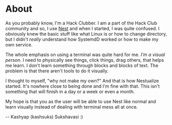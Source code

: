 # About

As you probably know, I'm a Hack Clubber. I am a part of the Hack Club community and so, I use [Nest](https://hackclub.app/) and when I started, I was quite confused. I obviously knew the basic stuff like what Linux is or how to change directory, but I didn't *really* understand how SystemdD worked or how to make my own service.

The whole emphasis on using a terminal was quite hard for me. *I'm a visual person*. I need to physically see things, click things, drag others, that helps me learn. I don't learn something through blocks and blocks of text. The problem is that there aren't tools to do it visually.

I thought to myself, "why not make my own?" And that is how Nestualize started. It's nowhere close to being done and I'm fine with that. This isn't something that will finish in a day or a week or even a month.

My hope is that you as the user will be able to use Nest like normal and learn visually instead of dealing with terminal mess all at once.

-- Kashyap (kashsuks) Sukshavasi :)
